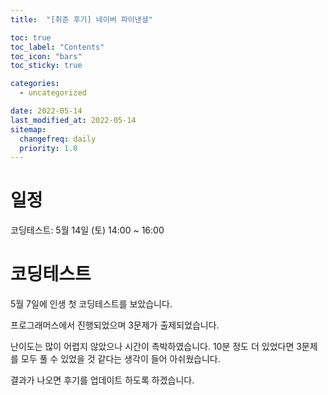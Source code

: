 ```yaml
---
title:  "[취준 후기] 네이버 파이낸셜"

toc: true
toc_label: "Contents"
toc_icon: "bars"
toc_sticky: true

categories:
  - uncategorized

date: 2022-05-14
last_modified_at: 2022-05-14
sitemap:
  changefreq: daily
  priority: 1.0
---
```


# 일정

코딩테스트: 5월 14일 (토) 14:00 ~ 16:00

# 코딩테스트

5월 7일에 인생 첫 코딩테스트를 보았습니다.

프로그래머스에서 진행되었으며 3문제가 출제되었습니다.

난이도는 많이 어렵지 않았으나 시간이 촉박하였습니다. 10분 정도 더 있었다면 3문제를 모두 풀 수 있었을 것 같다는 생각이 들어 아쉬웠습니다.



결과가 나오면 후기를 업데이트 하도록 하겠습니다.

